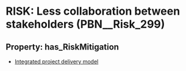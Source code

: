 # RISK: __Less collaboration between stakeholders__ (PBN__Risk_299)

## Property: has_RiskMitigation

* [Integrated project delivery model](PBN__RiskMitigation_370)

